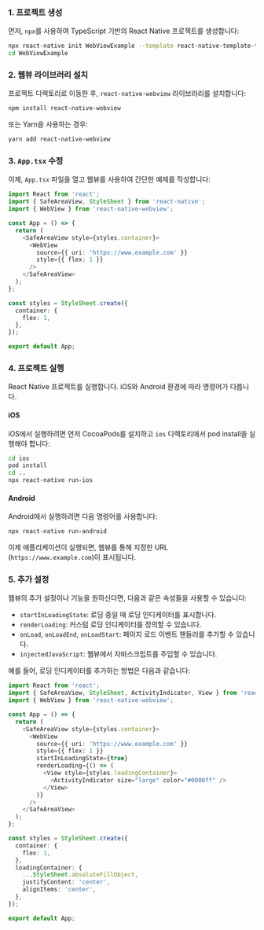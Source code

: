 ### 1. 프로젝트 생성

먼저, `npx`를 사용하여 TypeScript 기반의 React Native 프로젝트를 생성합니다:

```bash
npx react-native init WebViewExample --template react-native-template-typescript
cd WebViewExample
```

### 2. 웹뷰 라이브러리 설치

프로젝트 디렉토리로 이동한 후, `react-native-webview` 라이브러리를 설치합니다:

```bash
npm install react-native-webview
```

또는 Yarn을 사용하는 경우:

```bash
yarn add react-native-webview
```

### 3. `App.tsx` 수정

이제, `App.tsx` 파일을 열고 웹뷰를 사용하여 간단한 예제를 작성합니다:

```typescript
import React from 'react';
import { SafeAreaView, StyleSheet } from 'react-native';
import { WebView } from 'react-native-webview';

const App = () => {
  return (
    <SafeAreaView style={styles.container}>
      <WebView
        source={{ uri: 'https://www.example.com' }}
        style={{ flex: 1 }}
      />
    </SafeAreaView>
  );
};

const styles = StyleSheet.create({
  container: {
    flex: 1,
  },
});

export default App;
```

### 4. 프로젝트 실행

React Native 프로젝트를 실행합니다. iOS와 Android 환경에 따라 명령어가 다릅니다.

#### iOS

iOS에서 실행하려면 먼저 CocoaPods를 설치하고 `ios` 디렉토리에서 pod install을 실행해야 합니다:

```bash
cd ios
pod install
cd ..
npx react-native run-ios
```

#### Android

Android에서 실행하려면 다음 명령어를 사용합니다:

```bash
npx react-native run-android
```

이제 애플리케이션이 실행되면, 웹뷰를 통해 지정한 URL (`https://www.example.com`)이 표시됩니다.

### 5. 추가 설정

웹뷰의 추가 설정이나 기능을 원하신다면, 다음과 같은 속성들을 사용할 수 있습니다:

- `startInLoadingState`: 로딩 중일 때 로딩 인디케이터를 표시합니다.
- `renderLoading`: 커스텀 로딩 인디케이터를 정의할 수 있습니다.
- `onLoad`, `onLoadEnd`, `onLoadStart`: 페이지 로드 이벤트 핸들러를 추가할 수 있습니다.
- `injectedJavaScript`: 웹뷰에서 자바스크립트를 주입할 수 있습니다.

예를 들어, 로딩 인디케이터를 추가하는 방법은 다음과 같습니다:

```typescript
import React from 'react';
import { SafeAreaView, StyleSheet, ActivityIndicator, View } from 'react-native';
import { WebView } from 'react-native-webview';

const App = () => {
  return (
    <SafeAreaView style={styles.container}>
      <WebView
        source={{ uri: 'https://www.example.com' }}
        style={{ flex: 1 }}
        startInLoadingState={true}
        renderLoading={() => (
          <View style={styles.loadingContainer}>
            <ActivityIndicator size="large" color="#0000ff" />
          </View>
        )}
      />
    </SafeAreaView>
  );
};

const styles = StyleSheet.create({
  container: {
    flex: 1,
  },
  loadingContainer: {
    ...StyleSheet.absoluteFillObject,
    justifyContent: 'center',
    alignItems: 'center',
  },
});

export default App;
```
